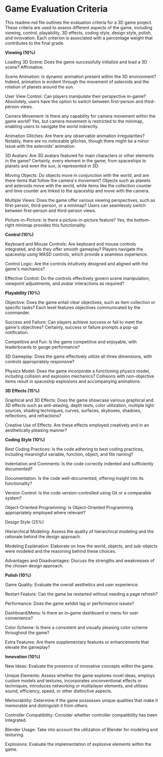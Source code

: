Game Evaluation Criteria
========================
This readme.md file outlines the evaluation criteria for a 3D game project. These criteria are used to assess different aspects of the game, including viewing, control, playability, 3D effects, coding style, design style, polish, and innovation. Each criterion is associated with a percentage weight that contributes to the final grade.


**Viewing (10%)**

Loading 3D Scene: Does the game successfully initialize and load a 3D scene? Affirmative.

Scene Animation: Is dynamic animation present within the 3D environment? Indeed, animation is evident through the movement of asteroids and the rotation of planets around the sun.

User View Control: Can players manipulate their perspective in-game? Absolutely, users have the option to switch between first-person and third-person views.

Camera Movement: Is there any capability for camera movement within the game world? Yes, but camera movement is restricted to the minimap, enabling users to navigate the world indirectly.

Animation Glitches: Are there any observable animation irregularities? Notably, there are no noticeable glitches, though there might be a minor issue with the asteroids' animation.

3D Avatars: Are 3D avatars featured for main characters or other elements in the game? Certainly, every element in the game, from spaceships to planets and even the sun, is represented in 3D.

Moving Objects: Do objects move in conjunction with the world, and are there items that follow the camera's movement? Objects such as planets and asteroids move with the world, while items like the collection counter and time counter are linked to the spaceship and move with the camera.

Multiple Views: Does the game offer various viewing perspectives, such as first-person, third-person, or a minimap? Users can seamlessly switch between first-person and third-person views.

Picture-in-Picture: Is there a picture-in-picture feature? Yes, the bottom-right minimap provides this functionality.

**Control (10%)**

Keyboard and Mouse Controls: Are keyboard and mouse controls integrated, and do they offer smooth gameplay? Players navigate the spaceship using WASD controls, which provide a seamless experience.

Control Logic: Are the controls intuitively designed and aligned with the game's mechanics?

Effective Control: Do the controls effectively govern scene manipulation, viewpoint adjustments, and avatar interactions as required?

**Playability (10%)**

Objective: Does the game entail clear objectives, such as item collection or specific tasks? Each level features objectives communicated by the commander.

Success and Failure: Can players achieve success or fail to meet the game's objectives? Certainly, success or failure prompts a pop-up notification.

Competitive and Fun: Is the game competitive and enjoyable, with leaderboards to gauge performance?

3D Gameplay: Does the game effectively utilize all three dimensions, with controls appropriately responsive?

Physics Model: Does the game incorporate a functioning physics model, including collision and explosion mechanics? Collisions with non-objective items result in spaceship explosions and accompanying animations.

**3D Effects (15%)**

Graphical and 3D Effects: Does the game showcase various graphical and 3D effects such as anti-aliasing, depth tests, color utilization, multiple light sources, shading techniques, curves, surfaces, skyboxes, shadows, reflections, and refractions?

Creative Use of Effects: Are these effects employed creatively and in an aesthetically pleasing manner?

**Coding Style (10%)**

Best Coding Practices: Is the code adhering to best coding practices, including meaningful variable, function, object, and file naming?

Indentation and Comments: Is the code correctly indented and sufficiently documented?

Documentation: Is the code well-documented, offering insight into its functionality?

Version Control: Is the code version-controlled using Git or a comparable system?

Object-Oriented Programming: Is Object-Oriented Programming appropriately employed where relevant?

Design Style (25%)

Hierarchical Modeling: Assess the quality of hierarchical modeling and the rationale behind the design approach.

Modeling Explanation: Elaborate on how the world, objects, and sub-objects were modeled and the reasoning behind these choices.

Advantages and Disadvantages: Discuss the strengths and weaknesses of the chosen design approach.

**Polish (10%)**

Game Quality: Evaluate the overall aesthetics and user experience.

Restart Feature: Can the game be restarted without needing a page refresh?

Performance: Does the game exhibit lag or performance issues?

Dashboard/Menu: Is there an in-game dashboard or menu for user convenience?

Color Scheme: Is there a consistent and visually pleasing color scheme throughout the game?

Extra Features: Are there supplementary features or enhancements that elevate the gameplay?

**Innovation (10%)**

New Ideas: Evaluate the presence of innovative concepts within the game.

Unique Elements: Assess whether the game explores novel ideas, employs custom models and textures, incorporates unconventional effects or techniques, introduces networking or multiplayer elements, and utilizes sound, efficiency, speed, or other distinctive aspects.

Memorability: Determine if the game possesses unique qualities that make it memorable and distinguish it from others.

Controller Compatibility: Consider whether controller compatibility has been integrated.

Blender Usage: Take into account the utilization of Blender for modeling and texturing.

Explosions: Evaluate the implementation of explosive elements within the game.